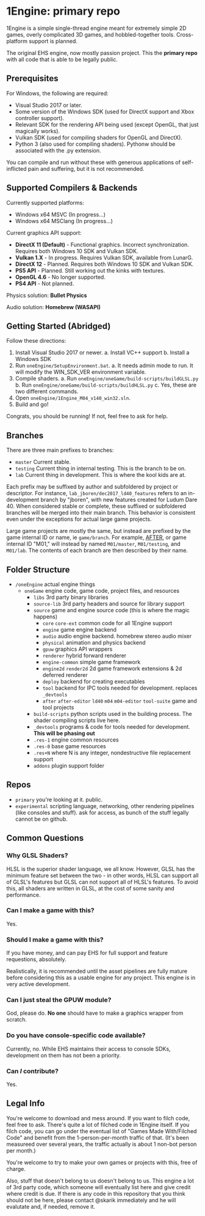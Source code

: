 1Engine: primary repo
=====================

1Engine is a simple single-thread engine meant for extremely simple 2D games, overly complicated 3D games, and hobbled-together tools. Cross-platform support is planned.

The original EHS engine, now mostly passion project. This the **primary repo** with all code that is able to be legally public.

## Prerequisites

For Windows, the following are required:
* Visual Studio 2017 or later.
* Some version of the Windows SDK (used for DirectX support and Xbox controller support).
* Relevant SDK for the rendering API being used (except OpenGL, that just magically works).
* Vulkan SDK (used for compiling shaders for OpenGL and DirectX).
* Python 3 (also used for compiling shaders). Pythonw should be associated with the .py extension.

You can compile and run without these with generous applications of self-inflicted pain and suffering, but it is not recommended.

## Supported Compilers & Backends

Currently supported platforms:
* Windows x64 MSVC (In progress...)
* Windows x64 MSClang (In progress...)

Current graphics API support:
* **DirectX 11 (Default)** - Functional graphics. Incorrect synchronization. Requires both Windows 10 SDK and Vulkan SDK.
* **Vulkan 1.X** - In progress. Requires Vulkan SDK, available from LunarG.
* **DirectX 12** - Planned. Requires both Windows 10 SDK and Vulkan SDK.
* **PS5 API** - Planned. Still working out the kinks with textures.
* **OpenGL 4.6** - No longer supported.
* **PS4 API** - Not planned.

Physics solution: **Bullet Physics**

Audio solution: **Homebrew (WASAPI)**

## Getting Started (Abridged)

Follow these directions:

1. Install Visual Studio 2017 or newer.
  a. Install VC++ support
  b. Install a Windows SDK
2. Run ``oneEngine/SetupEnvironment.bat``.
  a. It needs admin mode to run. It will modify the WIN_SDK_VER environment variable.
3. Compile shaders.
  a. Run ``oneEngine/oneGame/build-scripts/buildGLSL.py``
  b. Run ``oneEngine/oneGame/build-scripts/buildHLSL.py``
  c. Yes, these are two different commands.
4. Open ``oneEngine/1Engine_M04_v140_win32.sln``.
5. Build and go!

Congrats, you should be running! If not, feel free to ask for help. 

## Branches

There are three main prefixes to branches:

* ``master`` Current stable.
* ``testing`` Current thing in internal testing. This is the branch to be on.
* ``lab`` Current thing in development. This is where the kool kids are at.

Each prefix may be suffixed by author and subfoldered by project or descriptor. For instance, ``lab_jboren/dec2017_ld40_features`` refers to an in-development branch by "jboren", with new features created for Ludum Dare 40. When considered stable or complete, these suffixed or subfoldered branches will be merged into their main branch. This behavior is consistent even under the exceptions for actual large game projects.

Large game projects are mostly the same, but instead are prefixed by the game internal ID or name, ie ``game/branch``. For example, [AFTER](http://epichousestudios.com/after/), or game internal ID "M01," will instead by named ``M01/master``, ``M01/testing``, and ``M01/lab``. The contents of each branch are then described by their name.

## Folder Structure

* ``/oneEngine`` actual engine things
  * ``oneGame`` engine code, game code, project files, and resources
    * ``libs`` 3rd party binary libraries
    * ``source-lib`` 3rd party headers and source for library support
    * ``source`` game and engine source code (this is where the magic happens)
      * ``core`` ``core-ext`` common code for all 1Engine support
      * ``engine`` game engine backend
      * ``audio`` audio engine backend. homebrew stereo audio mixer
      * ``physical`` animation and physics backend
      * ``gpuw`` graphics API wrappers
      * ``renderer`` hybrid forward renderer
      * ``engine-common`` simple game framework
      * ``engine2d`` ``render2d`` 2d game framework extensions & 2d deferred renderer
      * ``deploy`` backend for creating executables
      * ``tool`` backend for IPC tools needed for development. replaces ``_devtools``
      * ``after`` ``after-editor`` ``ld40`` ``m04`` ``m04-editor`` ``tool-suite`` game and tool projects
    * ``build-scripts`` python scripts used in the building process. The shader compiling scripts live here.
    * ``_devtools`` programs & code for tools needed for development. **This will be phasing out**
    * ``.res-1`` engine common resources
    * ``.res-0`` base game resources
    * ``.res+N`` where N is any integer, nondestructive file replacement support
    * ``addons`` plugin support folder

## Repos

* ``primary`` you're looking at it. public.
* ``experimental`` scripting language, networking, other rendering pipelines (like consoles and stuff). ask for access, as bunch of the stuff legally cannot be on github.

## Common Questions

### Why GLSL Shaders?

HLSL is the superior shader language, we all know. However, GLSL has the minimum feature set between the two - in other words, HLSL can support all of GLSL's features but GLSL can not support all of HLSL's features. To avoid this, all shaders are written in GLSL, at the cost of some sanity and performance.

### Can I make a game with this?

Yes.

### Should I make a game with this?

If you have money, and can pay EHS for full support and feature requestions, absolutely.

Realistically, it is recommended until the asset pipelines are fully mature before considering this as a usable engine for any project. This engine is in very active development. 

### Can I just steal the GPUW module?

God, please do. **No one** should have to make a graphics wrapper from scratch.

### Do you have console-specific code available?

Currently, no. While EHS maintains their access to console SDKs, development on them has not been a priority.

### Can *I* contribute?

Yes.

## Legal Info

You're welcome to download and mess around. If you want to filch code, feel free to ask. There's quite a lot of filched code in 1Engine itself. If you filch code, you can go under the eventual list of "Games Made With/Filched Code" and benefit from the 1-person-per-month traffic of that. (It's been measureed over several years, the traffic actually is about 1 non-bot person per month.)

You're welcome to try to make your own games or projects with this, free of charge.

Also, stuff that doesn't belong to us doesn't belong to us. This engine a lot of 3rd party code, which someone will eventually list here and give credit where credit is due.
If there is any code in this repository that you think should not be here, please contact @skarik immediately and he will evalutate and, if needed, remove it.
